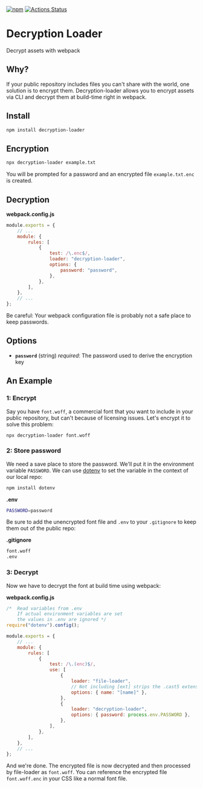 [![npm][npm]][npm-url]
[![Actions Status](https://github.com/Ansimorph/decryption-loader/workflows/Node%20CI/badge.svg)](https://github.com/Ansimorph/decryption-loader/actions)

# Decryption Loader

Decrypt assets with webpack

## Why?

If your public repository includes files you can't share with the world, one solution is to encrypt them. Decryption-loader allows you to encrypt assets via CLI and decrypt them at build-time right in webpack.

## Install

```bash
npm install decryption-loader
```

## Encryption

```bash
npx decryption-loader example.txt
```

You will be prompted for a password and an encrypted file `example.txt.enc` is created.

## Decryption

**webpack.config.js**

```js
module.exports = {
    // ...
    module: {
        rules: [
            {
                test: /\.enc$/,
                loader: "decryption-loader",
                options: {
                    password: "password",
                },
            },
        ],
    },
    // ...
};
```

Be careful: Your webpack configuration file is probably not a safe place to keep passwords.

## Options

-   **`password`** (string) _required_: The password used to derive the encryption key

## An Example

### 1: Encrypt

Say you have `font.woff`, a commercial font that you want to include in your public repository, but can't because of licensing issues. Let's encrypt it to solve this problem:

```bash
npx decryption-loader font.woff
```

### 2: Store password

We need a save place to store the password. We'll put it in the environment variable `PASSWORD`. We can use [dotenv](https://www.npmjs.com/package/dotenv) to set the variable in the context of our local repo:

```bash
npm install dotenv
```

**.env**

```bash
PASSWORD=password
```

Be sure to add the unencrypted font file and `.env` to your `.gitignore` to keep them out of the public repo:

**.gitignore**

```bash
font.woff
.env
```

### 3: Decrypt

Now we have to decrypt the font at build time using webpack:

**webpack.config.js**

```js
/*  Read variables from .env
    If actual environment variables are set
    the values in .env are ignored */
require("dotenv").config();

module.exports = {
    // ...
    module: {
        rules: [
            {
                test: /\.(enc)$/,
                use: [
                    {
                        loader: "file-loader",
                        // Not including [ext] strips the .cast5 extension from the filename
                        options: { name: "[name]" },
                    },
                    {
                        loader: "decryption-loader",
                        options: { password: process.env.PASSWORD },
                    },
                ],
            },
        ],
    },
    // ...
};
```

And we're done. The encrypted file is now decrypted and then processed by file-loader as `font.woff`. You can reference the encrypted file `font.woff.enc` in your CSS like a normal font file.

[npm]: https://img.shields.io/npm/v/decryption-loader.svg
[npm-url]: https://npmjs.com/package/decryption-loader
